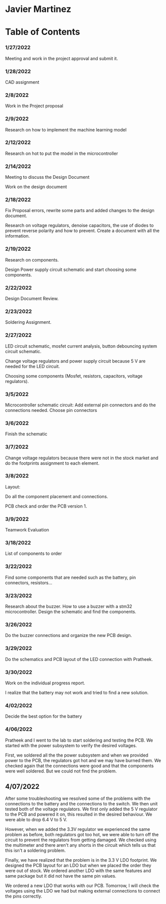 # Javier Martinez
# Table of Contents

### 1/27/2022
Meeting and work in the project approval and submit it.
### 1/28/2022
CAD assignment
### 2/8/2022
Work in the Project proposal
### 2/9/2022
Research on how to implement the machine learning model
### 2/12/2022
Research on hot to put the model in the microcontroller
### 2/14/2022
Meeting to discuss the Design Document

Work on the design document
### 2/18/2022
Fix Proposal errors, rewrite some parts and added changes to the design document.

Research on voltage regulators, denoise capacitors, the use of diodes to prevent reverse polarity and how to prevent. Create a document with all the information.
### 2/19/2022
Research on components.

Design Power supply circuit schematic and start choosing some components.
### 2/22/2022
Design Document Review.
### 2/23/2022
Soldering Assignment.
### 2/27/2022
LED circuit schematic, mosfet current analysis, button debouncing system circuit schematic.

Change voltage regulators and power supply circuit because 5 V are needed for the LED circuit.

Choosing some components (Mosfet, resistors, capacitors, voltage regulators).

### 3/5/2022
Microcontroller schematic circuit: Add external pin connectors and do the connections needed. Choose pin connectors
### 3/6/2022
Finish the schematic
### 3/7/2022
Change voltage regulators because there were not in the stock market and do the footprints assignment to each element.
### 3/8/2022
Layout:

Do all the component placement and connections.

PCB check and order the PCB version 1.
### 3/9/2022
Teamwork Evaluation
### 3/18/2022
List of components to order
### 3/22/2022
Find some components that are needed such as the battery, pin connectors, resistors…
### 3/23/2022
Research about the buzzer. How to use a buzzer with a stm32 microcontroller. Design the schematic and find the components.
### 3/26/2022
Do the buzzer connections and organize the new PCB design.
### 3/29/2022
Do the schematics and PCB layout of the LED connection with Pratheek.
### 3/30/2022
Work on the individual progress report.

I realize that the battery may not work and tried to find a new solution.
### 4/02/2022
Decide the best option for the battery
### 4/06/2022
Pratheek and I went to the lab to start soldering and testing the PCB.
We started with the power subsystem to verify the desired voltages.

First, we soldered all the the power subsystem and when we provided power to the PCB, the regulators got hot and we may have burned them.
We checked again that the connections were good and that the components were well soldered. But we could not find the problem.

## 4/07/2022
After some troubleshooting we resolved some of the problems with the connections to the battery and the connections to the switch.
We then unit tested both of the voltage regulators.
We first only added the 5 V regulator to the PCB and powered it on, this resulted in the desired behaviour. We were able to drop 6.4 V to 5 V.

However, when we added the 3.3V regulator we experienced the same problem as before, both regulators got too hot, we were able to turn off the circuit to prevent the regulators from getting damaged.
We checked using the multimeter and there aren't any shorts in the circuit which tells us that this isn't a soldering problem.

Finally, we have realized that the problem is in the 3.3 V LDO footprint. We designed the PCB layout for an LDO but when we placed the order they were out of stock. We ordered another LDO with the same features and same package but it did not have the same pin values.

We ordered a new LDO that works with our PCB. Tomorrow, I will check the voltages using the LDO we had but making external connections to connect the pins correctly.


